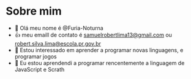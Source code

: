  # Sobre mim


- 👋 Olá meu nome é @Furia-Noturna
- :+1: meu emaill de contato é samuelrobertlima13@gmail.com ou robert.silva.lima@escola.pr.gov.br
- 👀 Estou interessado em aprender a programar novas linguagens, e programar jogos
- 🌱 Eu estou aprendendi a programar rencentemente a linguagem de JavaScript e Scrath


<!---
Furia-Noturna/Furia-Noturna is a ✨ special ✨ repository because its `README.md` (this file) appears on your GitHub profile.
You can click the Preview link to take a look at your changes.
--->
